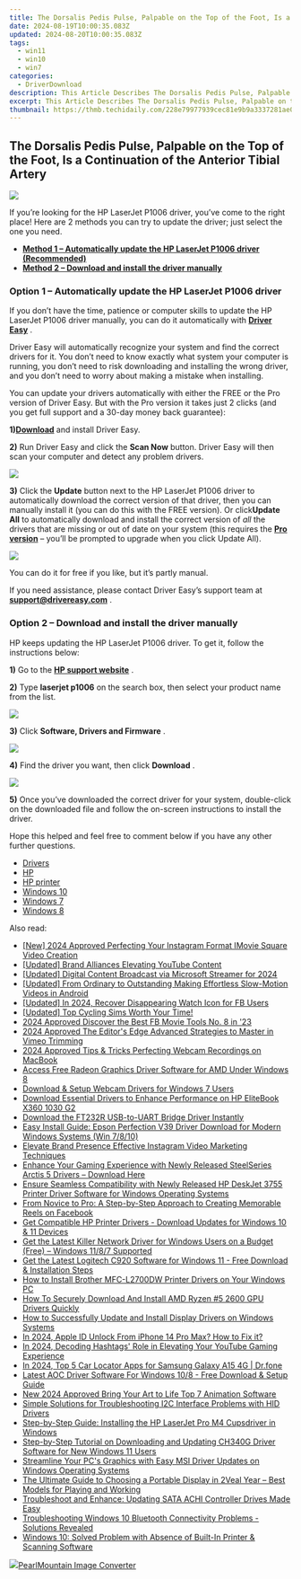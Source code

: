 ```yaml
---
title: The Dorsalis Pedis Pulse, Palpable on the Top of the Foot, Is a Continuation of the Anterior Tibial Artery
date: 2024-08-19T10:00:35.083Z
updated: 2024-08-20T10:00:35.083Z
tags:
  - win11
  - win10
  - win7
categories:
  - DriverDownload
description: This Article Describes The Dorsalis Pedis Pulse, Palpable on the Top of the Foot, Is a Continuation of the Anterior Tibial Artery
excerpt: This Article Describes The Dorsalis Pedis Pulse, Palpable on the Top of the Foot, Is a Continuation of the Anterior Tibial Artery
thumbnail: https://thmb.techidaily.com/228e79977939cec81e9b9a3337281ae057b8c153534fece429948183b0ad342f.png
---
```


## The Dorsalis Pedis Pulse, Palpable on the Top of the Foot, Is a Continuation of the Anterior Tibial Artery

![](https://images.drivereasy.com/wp-content/uploads/2019/11/2019-11-22_10-19-26.jpg)

 If you’re looking for the HP LaserJet P1006 driver, you’ve come to the right place! Here are 2 methods you can try to update the driver; just select the one you need.

* **[Method 1 – Automatically update the HP LaserJet P1006 driver (Recommended)](https://www.drivereasy.com/knowledge/hp-laserjet-p1006-driver-download/#a)**
* **[Method 2 – Download and install the driver manually](https://tools.techidaily.com/drivereasy/download/)**

### Option 1 – Automatically update the HP LaserJet P1006 driver

 If you don’t have the time, patience or computer skills to update the HP LaserJet P1006 driver manually, you can do it automatically with **[Driver Easy](https://tools.techidaily.com/drivereasy/download/)**  .

 Driver Easy will automatically recognize your system and find the correct drivers for it. You don’t need to know exactly what system your computer is running, you don’t need to risk downloading and installing the wrong driver, and you don’t need to worry about making a mistake when installing.

 You can update your drivers automatically with either the FREE or the Pro version of Driver Easy. But with the Pro version it takes just 2 clicks (and you get full support and a 30-day money back guarantee):

 **1)[Download](https://tools.techidaily.com/drivereasy/download/)**  and install Driver Easy.

**2)** Run Driver Easy and click the **Scan Now** button. Driver Easy will then scan your computer and detect any problem drivers.

![](https://images.drivereasy.com/wp-content/uploads/2019/11/2019-11-22_10-19-51.jpg)

**3)** Click the **Update**  button next to the HP LaserJet P1006 driver to automatically download the correct version of that driver, then you can manually install it (you can do this with the FREE version). Or click**Update All** to automatically download and install the correct version of _all_  the drivers that are missing or out of date on your system (this requires the **[Pro version](https://tools.techidaily.com/drivereasy/download/)**  – you’ll be prompted to upgrade when you click Update All).

![](https://images.drivereasy.com/wp-content/uploads/2019/11/2019-11-22_10-19-56.jpg)

 You can do it for free if you like, but it’s partly manual.

 If you need assistance, please contact Driver Easy’s support team at [**support@drivereasy.com**](https://tools.techidaily.com/drivereasy/download/) .

### Option 2 – Download and install the driver manually

 HP keeps updating the HP LaserJet P1006 driver. To get it, follow the instructions below:

**1)** Go to the **[HP support website](https://support.hp.com/us-en)**  .

**2)**  Type **laserjet p1006**  on the search box, then select your product name from the list.

![](https://images.drivereasy.com/wp-content/uploads/2019/11/2019-11-22_10-20-24-2-1024x317.jpg)

**3)**  Click **Software, Drivers and Firmware** .

![](https://images.drivereasy.com/wp-content/uploads/2019/11/2019-11-22_10-20-28-1-1024x762.jpg)

**4)** Find the driver you want, then click **Download** .

![](https://images.drivereasy.com/wp-content/uploads/2019/11/2019-11-22_10-20-34-1.jpg)

**5)**  Once you’ve downloaded the correct driver for your system, double-click on the downloaded file and follow the on-screen instructions to install the driver.

 Hope this helped and feel free to comment below if you have any other further questions.

* [Drivers](https://tools.techidaily.com/drivereasy/download/)
* [HP](https://tools.techidaily.com/drivereasy/download/)
* [HP printer](https://tools.techidaily.com/drivereasy/download/)
* [Windows 10](https://tools.techidaily.com/drivereasy/download/)
* [Windows 7](https://tools.techidaily.com/drivereasy/download/)
* [Windows 8](https://tools.techidaily.com/drivereasy/download/)

<ins class="adsbygoogle"
     style="display:block"
     data-ad-format="autorelaxed"
     data-ad-client="ca-pub-7571918770474297"
     data-ad-slot="1223367746"></ins>



<ins class="adsbygoogle"
     style="display:block"
     data-ad-client="ca-pub-7571918770474297"
     data-ad-slot="8358498916"
     data-ad-format="auto"
     data-full-width-responsive="true"></ins>

<span class="atpl-alsoreadstyle">Also read:</span>
<div><ul>
<li><a href="https://instagram-videos.techidaily.com/new-2024-approved-perfecting-your-instagram-format-imovie-square-video-creation/"><u>[New] 2024 Approved  Perfecting Your Instagram Format  IMovie Square Video Creation</u></a></li>
<li><a href="https://extra-tips.techidaily.com/updated-brand-alliances-elevating-youtube-content/"><u>[Updated] Brand Alliances Elevating YouTube Content</u></a></li>
<li><a href="https://screen-capture.techidaily.com/updated-digital-content-broadcast-via-microsoft-streamer-for-2024/"><u>[Updated] Digital Content Broadcast via Microsoft Streamer for 2024</u></a></li>
<li><a href="https://some-knowledge.techidaily.com/updated-from-ordinary-to-outstanding-making-effortless-slow-motion-videos-in-android/"><u>[Updated] From Ordinary to Outstanding  Making Effortless Slow-Motion Videos in Android</u></a></li>
<li><a href="https://facebook-video-content.techidaily.com/updated-in-2024-recover-disappearing-watch-icon-for-fb-users/"><u>[Updated] In 2024, Recover Disappearing Watch Icon for FB Users</u></a></li>
<li><a href="https://desktop-recording.techidaily.com/1715860618558-updated-top-cycling-sims-worth-your-time/"><u>[Updated] Top Cycling Sims Worth Your Time!</u></a></li>
<li><a href="https://facebook-video-files.techidaily.com/2024-approved-discover-the-best-fb-movie-tools-no-8-in-23/"><u>2024 Approved  Discover the Best FB Movie Tools  No. 8 in '23</u></a></li>
<li><a href="https://vimeo-videos.techidaily.com/2024-approved-the-editors-edge-advanced-strategies-to-master-in-vimeo-trimming/"><u>2024 Approved  The Editor's Edge  Advanced Strategies to Master in Vimeo Trimming</u></a></li>
<li><a href="https://screen-capture.techidaily.com/2024-approved-tips-and-tricks-perfecting-webcam-recordings-on-macbook/"><u>2024 Approved  Tips & Tricks  Perfecting Webcam Recordings on MacBook</u></a></li>
<li><a href="https://win-dash.techidaily.com/access-free-radeon-graphics-driver-software-for-amd-under-windows-8/"><u>Access Free Radeon Graphics Driver Software for AMD Under Windows 8</u></a></li>
<li><a href="https://win-dash.techidaily.com/download-and-setup-webcam-drivers-for-windows-7-users/"><u>Download & Setup Webcam Drivers for Windows 7 Users</u></a></li>
<li><a href="https://win-dash.techidaily.com/download-essential-drivers-to-enhance-performance-on-hp-elitebook-x360-1030-g2/"><u>Download Essential Drivers to Enhance Performance on HP EliteBook X360 1030 G2</u></a></li>
<li><a href="https://win-dash.techidaily.com/download-the-ft232r-usb-to-uart-bridge-driver-instantly/"><u>Download the FT232R USB-to-UART Bridge Driver Instantly</u></a></li>
<li><a href="https://win-dash.techidaily.com/easy-install-guide-epson-perfection-v39-driver-download-for-modern-windows-systems-win-7810/"><u>Easy Install Guide: Epson Perfection V39 Driver Download for Modern Windows Systems (Win 7/8/10)</u></a></li>
<li><a href="https://instagram-videos.techidaily.com/elevate-brand-presence-effective-instagram-video-marketing-techniques/"><u>Elevate Brand Presence  Effective Instagram Video Marketing Techniques</u></a></li>
<li><a href="https://win-dash.techidaily.com/1722976773728-enhance-your-gaming-experience-with-newly-released-steelseries-arctis-5-drivers-download-here/"><u>Enhance Your Gaming Experience with Newly Released SteelSeries Arctis 5 Drivers – Download Here</u></a></li>
<li><a href="https://win-dash.techidaily.com/ensure-seamless-compatibility-with-newly-released-hp-deskjet-3755-printer-driver-software-for-windows-operating-systems/"><u>Ensure Seamless Compatibility with Newly Released HP DeskJet 3755 Printer Driver Software for Windows Operating Systems</u></a></li>
<li><a href="https://facebook.techidaily.com/from-novice-to-pro-a-step-by-step-approach-to-creating-memorable-reels-on-facebook/"><u>From Novice to Pro: A Step-by-Step Approach to Creating Memorable Reels on Facebook</u></a></li>
<li><a href="https://win-dash.techidaily.com/get-compatible-hp-printer-drivers-download-updates-for-windows-10-and-11-devices/"><u>Get Compatible HP Printer Drivers - Download Updates for Windows 10 & 11 Devices</u></a></li>
<li><a href="https://win-dash.techidaily.com/get-the-latest-killer-network-driver-for-windows-users-on-a-budget-free-windows-1187-supported/"><u>Get the Latest Killer Network Driver for Windows Users on a Budget (Free) – Windows 11/8/7 Supported</u></a></li>
<li><a href="https://win-dash.techidaily.com/get-the-latest-logitech-c920-software-for-windows-11-free-download-and-installation-steps/"><u>Get the Latest Logitech C920 Software for Windows 11 - Free Download & Installation Steps</u></a></li>
<li><a href="https://win-dash.techidaily.com/how-to-install-brother-mfc-l2700dw-printer-drivers-on-your-windows-pc/"><u>How to Install Brother MFC-L2700DW Printer Drivers on Your Windows PC</u></a></li>
<li><a href="https://win-dash.techidaily.com/how-to-securely-download-and-install-amd-ryzen-5-2600-gpu-drivers-quickly/"><u>How To Securely Download And Install AMD Ryzen #5 2600 GPU Drivers Quickly</u></a></li>
<li><a href="https://win-dash.techidaily.com/how-to-successfully-update-and-install-display-drivers-on-windows-systems/"><u>How to Successfully Update and Install Display Drivers on Windows Systems</u></a></li>
<li><a href="https://apple-account.techidaily.com/in-2024-apple-id-unlock-from-iphone-14-pro-max-how-to-fix-it-by-drfone-ios/"><u>In 2024, Apple ID Unlock From iPhone 14 Pro Max? How to Fix it?</u></a></li>
<li><a href="https://youtube-clips.techidaily.com/in-2024-decoding-hashtags-role-in-elevating-your-youtube-gaming-experience/"><u>In 2024, Decoding Hashtags' Role in Elevating Your YouTube Gaming Experience</u></a></li>
<li><a href="https://android-location-track.techidaily.com/in-2024-top-5-car-locator-apps-for-samsung-galaxy-a15-4g-drfone-by-drfone-virtual-android/"><u>In 2024, Top 5 Car Locator Apps for Samsung Galaxy A15 4G | Dr.fone</u></a></li>
<li><a href="https://win-dash.techidaily.com/latest-aoc-driver-software-for-windows-108-free-download-and-setup-guide/"><u>Latest AOC Driver Software For Windows 10/8 - Free Download & Setup Guide</u></a></li>
<li><a href="https://ai-driven-video-production.techidaily.com/new-2024-approved-bring-your-art-to-life-top-7-animation-software/"><u>New 2024 Approved Bring Your Art to Life Top 7 Animation Software</u></a></li>
<li><a href="https://win-dash.techidaily.com/simple-solutions-for-troubleshooting-i2c-interface-problems-with-hid-drivers/"><u>Simple Solutions for Troubleshooting I2C Interface Problems with HID Drivers</u></a></li>
<li><a href="https://win-dash.techidaily.com/step-by-step-guide-installing-the-hp-laserjet-pro-m4-cupsdriver-in-windows/"><u>Step-by-Step Guide: Installing the HP LaserJet Pro M4 Cupsdriver in Windows</u></a></li>
<li><a href="https://win-dash.techidaily.com/step-by-step-tutorial-on-downloading-and-updating-ch340g-driver-software-for-new-windows-11-users/"><u>Step-by-Step Tutorial on Downloading and Updating CH340G Driver Software for New Windows 11 Users</u></a></li>
<li><a href="https://win-dash.techidaily.com/streamline-your-pcs-graphics-with-easy-msi-driver-updates-on-windows-operating-systems/"><u>Streamline Your PC's Graphics with Easy MSI Driver Updates on Windows Operating Systems</u></a></li>
<li><a href="https://hardware-tips.techidaily.com/the-ultimate-guide-to-choosing-a-portable-display-in-2veal-year-best-models-for-playing-and-working/"><u>The Ultimate Guide to Choosing a Portable Display in 2Veal Year – Best Models for Playing and Working</u></a></li>
<li><a href="https://win-dash.techidaily.com/troubleshoot-and-enhance-updating-sata-achi-controller-drives-made-easy/"><u>Troubleshoot and Enhance: Updating SATA ACHI Controller Drives Made Easy</u></a></li>
<li><a href="https://win-dash.techidaily.com/troubleshooting-windows-10-bluetooth-connectivity-problems-solutions-revealed/"><u>Troubleshooting Windows 10 Bluetooth Connectivity Problems - Solutions Revealed</u></a></li>
<li><a href="https://win-dash.techidaily.com/windows-10-solved-problem-with-absence-of-built-in-printer-and-scanning-software/"><u>Windows 10: Solved Problem with Absence of Built-In Printer & Scanning Software</u></a></li>
</ul></div>

<!-- affiliate ads begin -->
<a href="https://secure.2checkout.com/order/checkout.php?PRODS=4550420&QTY=1&AFFILIATE=108875&CART=1"><img src="https://www.pearlmountainsoft.com/n_img/product/pic/f_02.jpg" border="0">PearlMountain Image Converter</a>
<!-- affiliate ads end -->